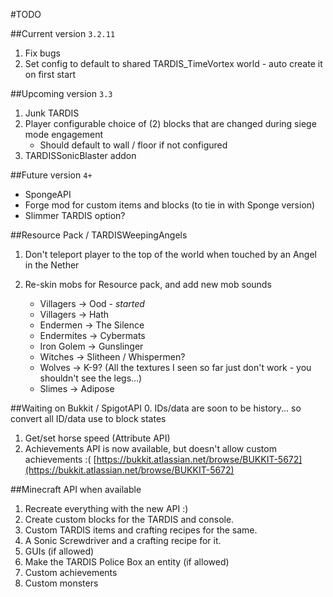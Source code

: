 #TODO

##Current version `3.2.11`
1. Fix bugs
2. Set config to default to shared TARDIS_TimeVortex world - auto create it on first start

##Upcoming version `3.3`
1. Junk TARDIS
2. Player configurable choice of (2) blocks that are changed during siege mode engagement
   * Should default to wall / floor if not configured
3. TARDISSonicBlaster addon

##Future version `4+`
* SpongeAPI
* Forge mod for custom items and blocks (to tie in with Sponge version)
* Slimmer TARDIS option?

##Resource Pack / TARDISWeepingAngels

1. Don't teleport player to the top of the world when touched by an Angel in the Nether
2. Re-skin mobs for Resource pack, and add new mob sounds

   * Villagers -> Ood - _started_
   * Villagers -> Hath
   * Endermen -> The Silence
   * Endermites -> Cybermats
   * Iron Golem -> Gunslinger
   * Witches -> Slitheen / Whispermen?
   * Wolves -> K-9? (All the textures I seen so far just don't work - you shouldn't see the legs...)
   * Slimes -> Adipose

##Waiting on Bukkit / SpigotAPI
0. IDs/data are soon to be history... so convert all ID/data use to block states 
1. Get/set horse speed (Attribute API)
2. Achievements API is now available, but doesn't allow custom achievements :( [https://bukkit.atlassian.net/browse/BUKKIT-5672](https://bukkit.atlassian.net/browse/BUKKIT-5672)

##Minecraft API when available
1. Recreate everything with the new API :)
2. Create custom blocks for the TARDIS and console.
3. Custom TARDIS items and crafting recipes for the same.
4. A Sonic Screwdriver and a crafting recipe for it.
5. GUIs (if allowed)
6. Make the TARDIS Police Box an entity (if allowed)
7. Custom achievements
8. Custom monsters

